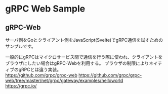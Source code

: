 # gRPC Web Sample
## gRPC-Web
サーバ側をGoとクライアント側をJavaScript(Svelte)でgRPC通信を試すためのサンプルです。

一般的にgRPCはマイクロサービス間で通信を行う際に使われ、クライアントをブラウザにしたい場合はgRPC-Webを利用する。
ブラウザの制限によりネイティブのgRPCとは違う実装。  
https://github.com/grpc/grpc-web
https://github.com/grpc/grpc-web/tree/master/net/grpc/gateway/examples/helloworld  
https://grpc.io/  
